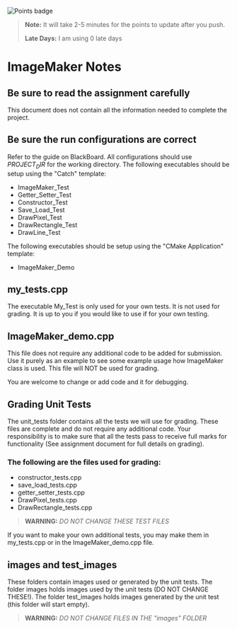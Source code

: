 ![Points badge](../../blob/badges/.github/badges/points.svg)

> **Note:** It will take 2-5 minutes for the points to update after you push.
> 
> **Late Days:** I am using 0 late days

# ImageMaker Notes

## Be sure to read the assignment carefully
This document does not contain all the information needed to complete the project.

## Be sure the run configurations are correct
Refer to the guide on BlackBoard.  All configurations should use $PROJECT_DIR$
for the working directory.
The following executables should be setup using the "Catch" template:

- ImageMaker_Test
- Getter_Setter_Test
- Constructor_Test
- Save_Load_Test
- DrawPixel_Test
- DrawRectangle_Test
- DrawLine_Test

The following executables should be setup using the "CMake Application" template:

- ImageMaker_Demo


## my_tests.cpp
The executable My_Test is only used for your own tests.  It is not used for
grading.  It is up to you if you would like to use if for your own testing.

## ImageMaker_demo.cpp
This file does not require any additional code to be added for submission.
Use it purely as an example to see some example usage how ImageMaker class
is used. This file will NOT be used for grading.

You are welcome to change or add code and it for debugging.

## Grading Unit Tests
The unit_tests folder contains all the tests we will use for grading. 
These files are complete and do not require any additional code.
Your responsibility is to make sure that all the tests pass to receive
full marks for functionality (See assignment document for full details
on grading).

### The following are the files used for grading:

- constructor_tests.cpp
- save_load_tests.cpp
- getter_setter_tests.cpp
- DrawPixel_tests.cpp
- DrawRectangle_tests.cpp

> **WARNING:** *DO NOT CHANGE THESE TEST FILES*

If you want to make your own additional tests, you may make them in my_tests.cpp
or in the ImageMaker_demo.cpp file.

## images and test_images
These folders contain images used or generated by the unit tests.  The folder images holds 
images used by the unit tests (DO NOT CHANGE THESE!).  The folder test_images holds images
generated by the unit test (this folder will start empty).

> **WARNING:** *DO NOT CHANGE FILES IN THE "images" FOLDER*
